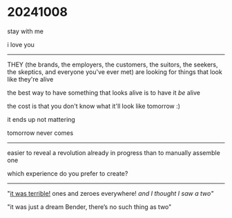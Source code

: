 # 20241008

stay with me

i love you

***

THEY (the brands, the employers, the customers, the suitors, the seekers, the skeptics, and everyone you've ever met) are looking for things that look like they're alive

the best way to have something that looks alive is to have it _be_ alive

the cost is that you don't know what it'll look like tomorrow :)

it ends up not mattering

tomorrow never comes

***

easier to reveal a revolution already in progress than to manually assemble one

which experience do you prefer to create?

***

"[it was terrible!](https://www.youtube.com/watch?v=znG1SKGeDj8) ones and zeroes everywhere! _and I thought I saw a two"_

"it was just a dream Bender, there’s no such thing as two"
